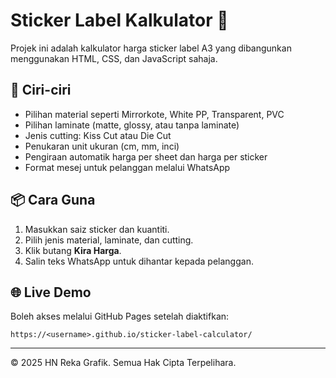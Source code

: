 # Sticker Label Kalkulator 🧮

Projek ini adalah kalkulator harga sticker label A3 yang dibangunkan menggunakan HTML, CSS, dan JavaScript sahaja.

## 🔧 Ciri-ciri
- Pilihan material seperti Mirrorkote, White PP, Transparent, PVC
- Pilihan laminate (matte, glossy, atau tanpa laminate)
- Jenis cutting: Kiss Cut atau Die Cut
- Penukaran unit ukuran (cm, mm, inci)
- Pengiraan automatik harga per sheet dan harga per sticker
- Format mesej untuk pelanggan melalui WhatsApp

## 📦 Cara Guna
1. Masukkan saiz sticker dan kuantiti.
2. Pilih jenis material, laminate, dan cutting.
3. Klik butang **Kira Harga**.
4. Salin teks WhatsApp untuk dihantar kepada pelanggan.

## 🌐 Live Demo
Boleh akses melalui GitHub Pages setelah diaktifkan:
```
https://<username>.github.io/sticker-label-calculator/
```

---

© 2025 HN Reka Grafik. Semua Hak Cipta Terpelihara.
